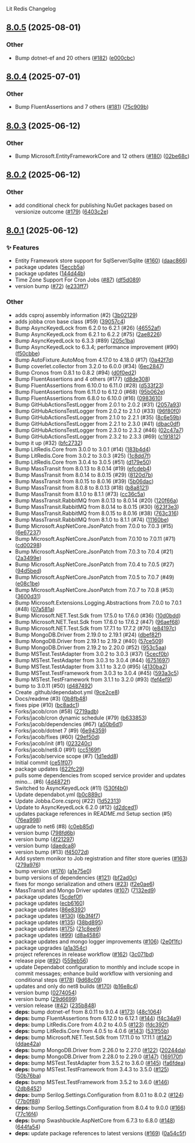 Lit Redis Changelog
<a name="8.0.5"></a>
## [8.0.5](https://www.github.com/firebend/jobba/releases/tag/v8.0.5) (2025-08-01)

### Other

* Bump dotnet-ef and 20 others ([#182](https://www.github.com/firebend/jobba/issues/182)) ([e000cbc](https://www.github.com/firebend/jobba/commit/e000cbccbd9c03db8bebb175064f55c4facf2cb2))

<a name="8.0.4"></a>
## [8.0.4](https://www.github.com/firebend/jobba/releases/tag/v8.0.4) (2025-07-01)

### Other

* Bump FluentAssertions and 7 others ([#181](https://www.github.com/firebend/jobba/issues/181)) ([75c909b](https://www.github.com/firebend/jobba/commit/75c909b5353213238f2f295627fc7c938099aae8))

<a name="8.0.3"></a>
## [8.0.3](https://www.github.com/firebend/jobba/releases/tag/v8.0.3) (2025-06-12)

### Other

* Bump Microsoft.EntityFrameworkCore and 12 others ([#180](https://www.github.com/firebend/jobba/issues/180)) ([02be68c](https://www.github.com/firebend/jobba/commit/02be68c7a6dd3ce4c695f8b901a4339e2a32cae3))

<a name="8.0.2"></a>
## [8.0.2](https://www.github.com/firebend/jobba/releases/tag/v8.0.2) (2025-06-12)

### Other

* add conditional check for publishing NuGet packages based on versionize outcome ([#179](https://www.github.com/firebend/jobba/issues/179)) ([6403c2e](https://www.github.com/firebend/jobba/commit/6403c2e8977a8cc6a55ebf3681dac46a45920c59))

<a name="8.0.1"></a>
## [8.0.1](https://www.github.com/firebend/jobba/releases/tag/v8.0.1) (2025-06-12)

### ✨ Features

* Entity Framework store support for SqlServer/Sqlite ([#160](https://www.github.com/firebend/jobba/issues/160)) ([daac866](https://www.github.com/firebend/jobba/commit/daac866f4765c77794a77d3d9b1ca61cae4e39b1))
* package updates ([5eccb5a](https://www.github.com/firebend/jobba/commit/5eccb5aca3675bacb206d6421025e8f65e02d4fb))
* package updates ([144d44b](https://www.github.com/firebend/jobba/commit/144d44bd1291e13be7ccc30d6c108fc4c094a100))
* Time Zone Support For Cron Jobs ([#87](https://www.github.com/firebend/jobba/issues/87)) ([df5d089](https://www.github.com/firebend/jobba/commit/df5d08905105e918a59ea53cb8992a3a85ae29dc))
* version bump ([#72](https://www.github.com/firebend/jobba/issues/72)) ([e233ff7](https://www.github.com/firebend/jobba/commit/e233ff740426c5457dd25dea3b96a20f01d20dd9))

### Other

* adds csproj assembly information (#2) ([3b02129](https://www.github.com/firebend/jobba/commit/3b021294a0ff6fbe64e5271ec6b086113328cc40))
* adds jobba cron base class (#59) ([39057c4](https://www.github.com/firebend/jobba/commit/39057c449fa60ed8f88c43ac9c0345d7e172bd25))
* Bump AsyncKeyedLock from 6.2.0 to 6.2.1 (#26) ([46552af](https://www.github.com/firebend/jobba/commit/46552afdf6131621029a63c53f22dda111d98f24))
* Bump AsyncKeyedLock from 6.2.1 to 6.2.2 (#75) ([2ae8226](https://www.github.com/firebend/jobba/commit/2ae822637e36ba214820ef5baaa90b88246dda4e))
* Bump AsyncKeyedLock to 6.3.3 (#89) ([205c1ba](https://www.github.com/firebend/jobba/commit/205c1ba7a90b305ace629b8e2e11913201d6ac8f))
* Bump AsyncKeyedLock to 6.3.4; performance improvement (#90) ([f50cbbe](https://www.github.com/firebend/jobba/commit/f50cbbe23b987448d89cc4797793dbde5768759b))
* Bump AutoFixture.AutoMoq from 4.17.0 to 4.18.0 (#17) ([0a42f7d](https://www.github.com/firebend/jobba/commit/0a42f7d70ef4490c095247e981223df460fd6479))
* Bump coverlet.collector from 3.2.0 to 6.0.0 (#34) ([6ec2847](https://www.github.com/firebend/jobba/commit/6ec28478b667aa4f66e10ad86567e72416d5324f))
* Bump Cronos from 0.8.1 to 0.8.2 (#94) ([d0f0ed2](https://www.github.com/firebend/jobba/commit/d0f0ed21d3b4e47cbed66a548a10b6e3439f64e0))
* Bump FluentAssertions and 4 others (#177) ([d8de308](https://www.github.com/firebend/jobba/commit/d8de3080cdf0fdd75d62b2295a9c1aa46b8d399e))
* Bump FluentAssertions from 6.10.0 to 6.11.0 (#28) ([d533f23](https://www.github.com/firebend/jobba/commit/d533f23e352abeee8f4260a200b01d48a0c441e8))
* Bump FluentAssertions from 6.11.0 to 6.12.0 (#68) ([95b062e](https://www.github.com/firebend/jobba/commit/95b062ea10c049628decde49e1935ab50d6834fa))
* Bump FluentAssertions from 6.8.0 to 6.10.0 (#16) ([0983610](https://www.github.com/firebend/jobba/commit/0983610f28854f17a595cece009ea78a9a18d7b3))
* Bump GitHubActionsTestLogger from 2.0.1 to 2.0.2 (#31) ([2057a93](https://www.github.com/firebend/jobba/commit/2057a9340e8dcb9ed33eb205fe8ce7b36ae3c3f3))
* Bump GitHubActionsTestLogger from 2.0.2 to 2.1.0 (#33) ([96f80f0](https://www.github.com/firebend/jobba/commit/96f80f012c39b20517a611f86680b3dbf9f126b1))
* Bump GitHubActionsTestLogger from 2.1.0 to 2.2.1 (#35) ([8c6e59b](https://www.github.com/firebend/jobba/commit/8c6e59be74197286e1a7e6a016d928219475cc85))
* Bump GitHubActionsTestLogger from 2.2.1 to 2.3.0 (#41) ([dbac0df](https://www.github.com/firebend/jobba/commit/dbac0df65d07b0af2147279ffc83dc2860358da1))
* Bump GitHubActionsTestLogger from 2.3.0 to 2.3.2 (#46) ([02c47a7](https://www.github.com/firebend/jobba/commit/02c47a7f635eb143fa9f16e80c883409d4108787))
* Bump GitHubActionsTestLogger from 2.3.2 to 2.3.3 (#69) ([c191812](https://www.github.com/firebend/jobba/commit/c191812ca86c5b16a484aa75c585b635068d69cb))
* bump it up (#32) ([bfc2732](https://www.github.com/firebend/jobba/commit/bfc2732468463b2843ca77fe05da0fc1435bd6e4))
* Bump LitRedis.Core from 3.0.0 to 3.0.1 (#14) ([183b4d4](https://www.github.com/firebend/jobba/commit/183b4d466e7034b2e997ff547f168865d94e066e))
* Bump LitRedis.Core from 3.0.2 to 3.0.3 (#25) ([1c8dd7f](https://www.github.com/firebend/jobba/commit/1c8dd7f728c2fd7315ff09220e96a9f2a0e0feff))
* Bump LitRedis.Core from 3.0.4 to 3.0.5 (#51) ([d179e50](https://www.github.com/firebend/jobba/commit/d179e50fa2434b6b1083ee991b21cf88855d05ed))
* Bump MassTransit from 8.0.13 to 8.0.14 (#19) ([efcdeb4](https://www.github.com/firebend/jobba/commit/efcdeb45bff570211706642e8102d50094c40e83))
* Bump MassTransit from 8.0.14 to 8.0.15 (#29) ([8120d7b](https://www.github.com/firebend/jobba/commit/8120d7bf43ff7863dd26055014cb54624b882710))
* Bump MassTransit from 8.0.15 to 8.0.16 (#39) ([5b06dac](https://www.github.com/firebend/jobba/commit/5b06dacd3e286ea1103d3d87af25630c2b170237))
* Bump MassTransit from 8.0.8 to 8.0.13 (#18) ([b8a8121](https://www.github.com/firebend/jobba/commit/b8a8121c4a1d021c6a602440c713b544726fca52))
* Bump MassTransit from 8.1.0 to 8.1.1 (#73) ([cc36c5a](https://www.github.com/firebend/jobba/commit/cc36c5a033ea8fa1e46ea4a73b9d95ca8886ada9))
* Bump MassTransit.RabbitMQ from 8.0.13 to 8.0.14 (#20) ([120f66a](https://www.github.com/firebend/jobba/commit/120f66a1e93de3d4f0fa112a5528b1cb1789c432))
* Bump MassTransit.RabbitMQ from 8.0.14 to 8.0.15 (#30) ([623f3e3](https://www.github.com/firebend/jobba/commit/623f3e38504f324c9588c1df51587a3079ff3a61))
* Bump MassTransit.RabbitMQ from 8.0.15 to 8.0.16 (#38) ([763c316](https://www.github.com/firebend/jobba/commit/763c316044b195f3b9e925c7b5f4d82da85158c8))
* Bump MassTransit.RabbitMQ from 8.1.0 to 8.1.1 (#74) ([11160be](https://www.github.com/firebend/jobba/commit/11160be42ed12e7e6db94c539de2e26a1c155b42))
* Bump Microsoft.AspNetCore.JsonPatch from 7.0.0 to 7.0.3 (#15) ([6e67237](https://www.github.com/firebend/jobba/commit/6e672376d9ed0e8a43accdd7e9a6dba3b1f07ae2))
* Bump Microsoft.AspNetCore.JsonPatch from 7.0.10 to 7.0.11 (#71) ([cd00298](https://www.github.com/firebend/jobba/commit/cd002982be99807d41d784cd75bf393c8e8a0081))
* Bump Microsoft.AspNetCore.JsonPatch from 7.0.3 to 7.0.4 (#21) ([2a3499e](https://www.github.com/firebend/jobba/commit/2a3499edbffffa2aaf5d7140f66b18ae65113c40))
* Bump Microsoft.AspNetCore.JsonPatch from 7.0.4 to 7.0.5 (#27) ([94d5bed](https://www.github.com/firebend/jobba/commit/94d5bed3f5c067f4ee0734fb0edbbc8a19b05bef))
* Bump Microsoft.AspNetCore.JsonPatch from 7.0.5 to 7.0.7 (#49) ([e08c1be](https://www.github.com/firebend/jobba/commit/e08c1bec8beafac77add4f5cf6eeeeab272050a6))
* Bump Microsoft.AspNetCore.JsonPatch from 7.0.7 to 7.0.8 (#53) ([3600d31](https://www.github.com/firebend/jobba/commit/3600d31178129da425449f6a30b24929737b2c55))
* Bump Microsoft.Extensions.Logging.Abstractions from 7.0.0 to 7.0.1 (#48) ([07a581a](https://www.github.com/firebend/jobba/commit/07a581a1aa0bf8087f95aaf7bce014c1a00ecfd5))
* Bump Microsoft.NET.Test.Sdk from 17.5.0 to 17.6.0 (#36) ([10d0bdd](https://www.github.com/firebend/jobba/commit/10d0bdddb2fb8fe2935aabc8f9ff863ae26de57c))
* Bump Microsoft.NET.Test.Sdk from 17.6.0 to 17.6.2 (#47) ([96aef68](https://www.github.com/firebend/jobba/commit/96aef68a020c6e2d622c0da4946fe9366ec72aed))
* Bump Microsoft.NET.Test.Sdk from 17.7.1 to 17.7.2 (#70) ([e84197c](https://www.github.com/firebend/jobba/commit/e84197cc01167d4a98e928fca42e3cc9d79c4db1))
* Bump MongoDB.Driver from 2.19.0 to 2.19.1 (#24) ([dbef82f](https://www.github.com/firebend/jobba/commit/dbef82f773694b84132875dfc25fc45741fe3be7))
* Bump MongoDB.Driver from 2.19.1 to 2.19.2 (#40) ([57ce509](https://www.github.com/firebend/jobba/commit/57ce5096c220799c0c4a3c2bc768a42ad83756aa))
* Bump MongoDB.Driver from 2.19.2 to 2.20.0 (#52) ([953c5aa](https://www.github.com/firebend/jobba/commit/953c5aa9f93bf531a46e1d503e07bbdcaca231d5))
* Bump MSTest.TestAdapter from 3.0.2 to 3.0.3 (#37) ([5cecf0b](https://www.github.com/firebend/jobba/commit/5cecf0b372c665cb9357bbe16db417fcf7dd97b5))
* Bump MSTest.TestAdapter from 3.0.3 to 3.0.4 (#44) ([6751697](https://www.github.com/firebend/jobba/commit/67516972f1f8746b6e70cad360c5e81eaedd1156))
* Bump MSTest.TestAdapter from 3.1.1 to 3.2.0 (#95) ([4130ba2](https://www.github.com/firebend/jobba/commit/4130ba212f66f2835a5e4e5edf2d16e96e0d29f2))
* Bump MSTest.TestFramework from 3.0.3 to 3.0.4 (#45) ([593a3c5](https://www.github.com/firebend/jobba/commit/593a3c5c9ca951bc5fd0f4ad0acbad1bc0f00d35))
* Bump MSTest.TestFramework from 3.1.1 to 3.2.0 (#93) ([fef4ef9](https://www.github.com/firebend/jobba/commit/fef4ef9f532fda2b7bee7c8c15a3d159589f3057))
* bump to 3.0.11 (#50) ([d487492](https://www.github.com/firebend/jobba/commit/d48749293f67137ea11052469edb29ce85466719))
* Create .github/dependabot.yml ([9ce2ce8](https://www.github.com/firebend/jobba/commit/9ce2ce8415ef8fdce9acbe6f579f779db4be0b19))
* Docs/readme (#3) ([0b8fb48](https://www.github.com/firebend/jobba/commit/0b8fb483dbba2e70acb97347ca332f6f5db6a7a3))
* fixes pipe (#10) ([bc8adc1](https://www.github.com/firebend/jobba/commit/bc8adc138b02acc29980f7b18a848ff4f50a8075))
* Forks/jacob/cron (#58) ([2719adb](https://www.github.com/firebend/jobba/commit/2719adb2cb951bb5e7d66df504768afcedf64e3d))
* Forks/jacob/cron dynamic schedule (#79) ([b633853](https://www.github.com/firebend/jobba/commit/b633853d87a76aeacb8eba801ae20260debaae0d))
* Forks/jacob/dependencies (#67) ([a50b6d1](https://www.github.com/firebend/jobba/commit/a50b6d1b7ad47b0be1cb47243f420b304c4d28d4))
* Forks/jacob/dotnet 7 (#9) ([6e94359](https://www.github.com/firebend/jobba/commit/6e943598c23d5034348e6c6a8df0b0cfb91c1af9))
* Forks/jacob/fixes (#60) ([29ef50d](https://www.github.com/firebend/jobba/commit/29ef50daaa897ed309f49dd5cc77875250384bad))
* Forks/jacob/init (#1) ([023240c](https://www.github.com/firebend/jobba/commit/023240cb925aa84792ae2a7fbf194453c8ef2bca))
* Forks/jacob/net8.0 (#91) ([cc5169f](https://www.github.com/firebend/jobba/commit/cc5169fc40bcc8b9fa13df2fb84758930b835a84))
* Forks/jacob/service scope (#7) ([1d1edd8](https://www.github.com/firebend/jobba/commit/1d1edd8ae42f3d7235afcb7a108beed0db1ebd74))
* Initial commit ([ce51f07](https://www.github.com/firebend/jobba/commit/ce51f076e22ca6bd5cbbe1d4d7f57a790c3a5454))
* package updates ([622fc29](https://www.github.com/firebend/jobba/commit/622fc295081f9c5465e51374e4e123d624281939))
* pulls some dependencies from scoped service provider and updates mino… (#6) ([4d4872f](https://www.github.com/firebend/jobba/commit/4d4872f38bfd8b844de3b937943e8ea32b16089c))
* Switched to AsyncKeyedLock (#11) ([530f4b0](https://www.github.com/firebend/jobba/commit/530f4b04733bb7b09ad8c91356165008a0a2fb60))
* Update dependabot.yml ([b0c889c](https://www.github.com/firebend/jobba/commit/b0c889c87e5a1d0c76ca6aaeae88a41aa54f7666))
* Update Jobba.Core.csproj (#22) ([1d52313](https://www.github.com/firebend/jobba/commit/1d5231300e57387bf2580b698ed45e96bda2fa8e))
* Update to AsyncKeyedLock 6.2.0 (#12) ([d2dced1](https://www.github.com/firebend/jobba/commit/d2dced107552d3d3598ddea6ca97bab2b36b7ebb))
* updates package references in README.md Setup section (#5) ([76ea998](https://www.github.com/firebend/jobba/commit/76ea9986138010ed15ed6c90142073c115c6aa6a))
* upgrade to net6 (#8) ([c0eb85d](https://www.github.com/firebend/jobba/commit/c0eb85d591a429ea097897ad58db3e2d2719946f))
* version bump ([798fd6b](https://www.github.com/firebend/jobba/commit/798fd6bf7af8aebaf2e25c60c4be21dec137fbdc))
* version bump ([4f21297](https://www.github.com/firebend/jobba/commit/4f21297b5122cf2c3ebe9df4389197d95967a355))
* version bump ([daedca8](https://www.github.com/firebend/jobba/commit/daedca8d9cf4e68a630d931d64c0bac5cef69418))
* version bump (#13) ([f45072d](https://www.github.com/firebend/jobba/commit/f45072d97a7f9881c8862f1bdc2b1f0f3336074a))
* Add system monikor to Job registration and filter store queries ([#163](https://www.github.com/firebend/jobba/issues/163)) ([279a976](https://www.github.com/firebend/jobba/commit/279a976145bf3002cd8b64785f3d5ed662af0250))
* bump version ([#176](https://www.github.com/firebend/jobba/issues/176)) ([a1e75e0](https://www.github.com/firebend/jobba/commit/a1e75e03d50350c53624d43d2bb68b5db293704a))
* bump versions of dependencies ([#121](https://www.github.com/firebend/jobba/issues/121)) ([bf2ad0c](https://www.github.com/firebend/jobba/commit/bf2ad0ca2ac232c28522aa423a9fca5c820cea35))
* fixes for mongo serialization and others ([#23](https://www.github.com/firebend/jobba/issues/23)) ([f2e0ae6](https://www.github.com/firebend/jobba/commit/f2e0ae65065c975b3dd80e699b56f11684659d30))
* MassTransit and Mongo Driver updates ([#107](https://www.github.com/firebend/jobba/issues/107)) ([7132ed9](https://www.github.com/firebend/jobba/commit/7132ed938b5de107d92a46f09457a56c4d865c5e))
* package updates ([5cdef0f](https://www.github.com/firebend/jobba/commit/5cdef0ffa36e44824f132a740329388a797763b2))
* package updates ([ecb6160](https://www.github.com/firebend/jobba/commit/ecb6160b2b6e5e323467565c0720c9ed8a2e92cf))
* package updates ([86e8392](https://www.github.com/firebend/jobba/commit/86e8392fa9bd0141ca50b749229577f14b3c524f))
* package updates ([#130](https://www.github.com/firebend/jobba/issues/130)) ([6b3f4f7](https://www.github.com/firebend/jobba/commit/6b3f4f7a18c1b03d0b378dff199392adc26fd38e))
* package updates ([#135](https://www.github.com/firebend/jobba/issues/135)) ([38bd895](https://www.github.com/firebend/jobba/commit/38bd895448c526f2304cccc0cd531f57e1427e06))
* package updates ([#175](https://www.github.com/firebend/jobba/issues/175)) ([21c8ee9](https://www.github.com/firebend/jobba/commit/21c8ee9c26dfc8702de4dd4d822507854c2d48a0))
* package updates ([#99](https://www.github.com/firebend/jobba/issues/99)) ([d8a4586](https://www.github.com/firebend/jobba/commit/d8a4586eddd96eedc495dc64b9e09c0b84d67d49))
* package updates and mongo logger improvements ([#106](https://www.github.com/firebend/jobba/issues/106)) ([2e0f1fc](https://www.github.com/firebend/jobba/commit/2e0f1fc0248db1ca03a17a1eb2b7e5d49ef8970e))
* package upgrades ([a1a354c](https://www.github.com/firebend/jobba/commit/a1a354cc380af319741ba11e736f99254f02f2cd))
* project references in release workflow ([#162](https://www.github.com/firebend/jobba/issues/162)) ([3c071bd](https://www.github.com/firebend/jobba/commit/3c071bdb4853ae9d238532fadbe9c12942635880))
* release pipe ([#92](https://www.github.com/firebend/jobba/issues/92)) ([559eb56](https://www.github.com/firebend/jobba/commit/559eb56bbdc560976168f0a3813ec392318104d8))
* update Dependabot configuration to monthly and include scope in commit messages; enhance build workflow with versioning and conditional steps ([#178](https://www.github.com/firebend/jobba/issues/178)) ([9d68c09](https://www.github.com/firebend/jobba/commit/9d68c0926b30a6a8f7cd6196aafe6775a2f45d05))
* updates and only do net8 builds ([#170](https://www.github.com/firebend/jobba/issues/170)) ([b16e8c4](https://www.github.com/firebend/jobba/commit/b16e8c49948b3ab35b80213537b4f9ae91fb73e5))
* version bump ([0274054](https://www.github.com/firebend/jobba/commit/027405466824cd51494236137f3a15dfa477316c))
* version bump ([29d6699](https://www.github.com/firebend/jobba/commit/29d669977488e3d6ac996f74740514b11c123355))
* version release ([#42](https://www.github.com/firebend/jobba/issues/42)) ([235b848](https://www.github.com/firebend/jobba/commit/235b848db15bd6ffc549ac9eccb46c827d24b23a))
* **deps:** bump dotnet-ef from 8.0.11 to 9.0.4 ([#173](https://www.github.com/firebend/jobba/issues/173)) ([48c1064](https://www.github.com/firebend/jobba/commit/48c1064f948aa9a3418594c0a609cd76b9432376))
* **deps:** bump FluentAssertions from 6.12.0 to 6.12.1 ([#144](https://www.github.com/firebend/jobba/issues/144)) ([f4c34a9](https://www.github.com/firebend/jobba/commit/f4c34a9c8dca6aec769a218130af2895360e6133))
* **deps:** bump LitRedis.Core from 4.0.2 to 4.0.5 ([#123](https://www.github.com/firebend/jobba/issues/123)) ([fdc392f](https://www.github.com/firebend/jobba/commit/fdc392f6a7e2cfa3ee4cfbfcb2fc373944f6139b))
* **deps:** bump LitRedis.Core from 4.0.5 to 4.0.6 ([#143](https://www.github.com/firebend/jobba/issues/143)) ([531f55b](https://www.github.com/firebend/jobba/commit/531f55bbfef742a499f4929a8938ac4af318ea53))
* **deps:** bump Microsoft.NET.Test.Sdk from 17.11.0 to 17.11.1 ([#142](https://www.github.com/firebend/jobba/issues/142)) ([ddae42a](https://www.github.com/firebend/jobba/commit/ddae42a4aa49d2538e69c3636311e1c049367f2f))
* **deps:** bump MongoDB.Driver from 2.26.0 to 2.27.0 ([#122](https://www.github.com/firebend/jobba/issues/122)) ([20244da](https://www.github.com/firebend/jobba/commit/20244da3062eb90d9446ec6bc9ae7e80193586d2))
* **deps:** bump MongoDB.Driver from 2.28.0 to 2.29.0 ([#147](https://www.github.com/firebend/jobba/issues/147)) ([169170f](https://www.github.com/firebend/jobba/commit/169170fe3a94cde0f5dae3686893830251328bb9))
* **deps:** bump MSTest.TestAdapter from 3.5.2 to 3.6.0 ([#145](https://www.github.com/firebend/jobba/issues/145)) ([fa6fdea](https://www.github.com/firebend/jobba/commit/fa6fdeaa15cb520af7cf5566485e7dd274a02492))
* **deps:** bump MSTest.TestFramework from 3.4.3 to 3.5.0 ([#125](https://www.github.com/firebend/jobba/issues/125)) ([50b76ba](https://www.github.com/firebend/jobba/commit/50b76baec2f7ca24562936a1469e75e6611deef8))
* **deps:** bump MSTest.TestFramework from 3.5.2 to 3.6.0 ([#146](https://www.github.com/firebend/jobba/issues/146)) ([2db8452](https://www.github.com/firebend/jobba/commit/2db84521d8529ad183019e44a956826290ca469b))
* **deps:** bump Serilog.Settings.Configuration from 8.0.1 to 8.0.2 ([#124](https://www.github.com/firebend/jobba/issues/124)) ([77b0f88](https://www.github.com/firebend/jobba/commit/77b0f88ad1764f9c7772faffe442e024c8e49453))
* **deps:** bump Serilog.Settings.Configuration from 8.0.4 to 9.0.0 ([#166](https://www.github.com/firebend/jobba/issues/166)) ([77c16f4](https://www.github.com/firebend/jobba/commit/77c16f4537bc622a696b695c0776c84718a61ea2))
* **deps:** bump Swashbuckle.AspNetCore from 6.7.3 to 6.8.0 ([#148](https://www.github.com/firebend/jobba/issues/148)) ([644fa54](https://www.github.com/firebend/jobba/commit/644fa54c58e1b6c402661ec62c17e9224b75bf07))
* **deps:** update package references to latest versions ([#169](https://www.github.com/firebend/jobba/issues/169)) ([0a54c5f](https://www.github.com/firebend/jobba/commit/0a54c5fa3e9efcc0889e572665f5a4d294d36ebf))

